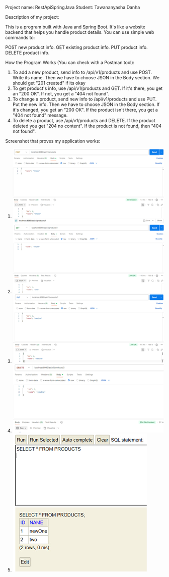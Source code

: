 Project name: RestApiSpringJava
Student: Tawananyasha Danha

Description of my project:

This is a program built with Java and Spring Boot. It's like a website backend that helps you handle product details. You can use simple web commands to:

POST new product info.
GET existing product info.
PUT product info.
DELETE product info.

How the Program Works (You can check with a Postman tool):

1. To add a new product, send info to /api/v1/products and use POST. Write its name. Then we have to choose JSON in the Body section. We should get "201 created" if its okay
2. To get product's info, use /api/v1/products and GET. If it's there, you get an "200 OK". If not, you get a "404 not found".
3. To change a product, send new info to /api/v1/products and use PUT. Put the new info. Then we have to choose JSON in the Body section. If it's changed, you get an "200 OK". If the product isn't there, you get a "404 not found" message.
4. To delete a product, use /api/v1/products and DELETE. If the product deleted you get "204 no content". If the product is not found, then "404 not found".

Screenshot that proves my application works:

1. ![Creating a product](images/post.jpg)
2. ![Retrieving product information](images/get.jpg)
3. ![Updating a product](images/put.jpg)
4. ![Deleting a product](images/delete.jpg)
5. ![Database state](images/database.jpg)
